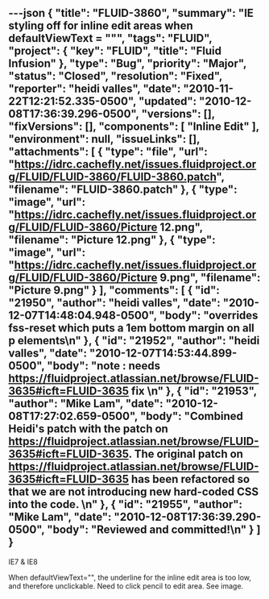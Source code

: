 ---json
{
  "title": "FLUID-3860",
  "summary": "IE styling off for inline edit areas when defaultViewText = \"\"",
  "tags": "FLUID",
  "project": {
    "key": "FLUID",
    "title": "Fluid Infusion"
  },
  "type": "Bug",
  "priority": "Major",
  "status": "Closed",
  "resolution": "Fixed",
  "reporter": "heidi valles",
  "date": "2010-11-22T12:21:52.335-0500",
  "updated": "2010-12-08T17:36:39.296-0500",
  "versions": [],
  "fixVersions": [],
  "components": [
    "Inline Edit"
  ],
  "environment": null,
  "issueLinks": [],
  "attachments": [
    {
      "type": "file",
      "url": "https://idrc.cachefly.net/issues.fluidproject.org/FLUID/FLUID-3860/FLUID-3860.patch",
      "filename": "FLUID-3860.patch"
    },
    {
      "type": "image",
      "url": "https://idrc.cachefly.net/issues.fluidproject.org/FLUID/FLUID-3860/Picture 12.png",
      "filename": "Picture 12.png"
    },
    {
      "type": "image",
      "url": "https://idrc.cachefly.net/issues.fluidproject.org/FLUID/FLUID-3860/Picture 9.png",
      "filename": "Picture 9.png"
    }
  ],
  "comments": [
    {
      "id": "21950",
      "author": "heidi valles",
      "date": "2010-12-07T14:48:04.948-0500",
      "body": "overrides fss-reset which puts a 1em bottom margin on all p elements\n"
    },
    {
      "id": "21952",
      "author": "heidi valles",
      "date": "2010-12-07T14:53:44.899-0500",
      "body": "note : needs <https://fluidproject.atlassian.net/browse/FLUID-3635#icft=FLUID-3635> fix&#x20;\n"
    },
    {
      "id": "21953",
      "author": "Mike Lam",
      "date": "2010-12-08T17:27:02.659-0500",
      "body": "Combined Heidi's patch with the patch on <https://fluidproject.atlassian.net/browse/FLUID-3635#icft=FLUID-3635>.   The original patch on <https://fluidproject.atlassian.net/browse/FLUID-3635#icft=FLUID-3635> has been refactored so that we are not introducing new hard-coded CSS into the code. &#x20;\n"
    },
    {
      "id": "21955",
      "author": "Mike Lam",
      "date": "2010-12-08T17:36:39.290-0500",
      "body": "Reviewed and committed!\n"
    }
  ]
}
---
IE7 & IE8

When defaultViewText="", the underline for the inline edit area is too low, and therefore unclickable. Need to click pencil to edit area. See image.

        